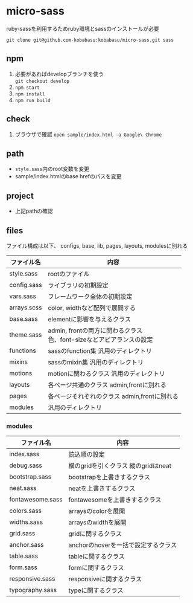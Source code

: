 # micro-sass
ruby-sassを利用するためruby環境とsassのインストールが必要

```
git clone git@github.com-kobabasu:kobabasu/micro-sass.git sass
```

## npm
1. 必要があればdevelopブランチを使う  
   `git checkout develop`
1. `npm start`
1. `npm install`
1. `npm run build`

## check
1. ブラウザで確認
   `open sample/index.html -a Google\ Chrome`

## path
* `style.sass`内のroot変数を変更
* sample/index.htmlのbase hrefのパスを変更

## project
* 上記pathの確認

## files
ファイル構成は以下、
configs, base, lib, pages, layouts, modulesに別れる

| ファイル名 | 内容 |
| -- | -- |
| style.sass | rootのファイル |
| config.sass | ライブラリの初期設定 |
| vars.sass | フレームワーク全体の初期設定 |
| arrays.scss | color, widthなど配列で展開する |
| base.sass | elementに影響を与えるクラス |
| theme.sass | admin, frontの両方に関わるクラス<br />色、font-sizeなどアピアランスの設定 |
| functions | sassのfunction集 汎用のディレクトリ |
| mixins | sassのmixin集 汎用のディレクトリ |
| motions | motionに関わるクラス 汎用のディレクトリ |
| layouts | 各ページ共通のクラス admin,frontに別れる |
| pages | 各ページそれぞれのクラス admin,frontに別れる |
| modules | 汎用のディレクトリ |

### modules
| ファイル名 | 内容 |
| -- | -- |
| index.sass | 読込順の設定 |
| debug.sass | 横のgridを引くクラス 縦のgridはneat |
| bootstrap.sass | bootstrapを上書きするクラス |
| neat.sass | neatを上書きするクラス |
| fontawesome.sass | fontawesomeを上書きするクラス |
| colors.sass | arraysのcolorを展開 |
| widths.sass | arraysのwidthを展開 |
| grid.sass | gridに関するクラス |
| anchor.sass | anchorのhoverを一括で設定するクラス |
| table.sass | tableに関するクラス |
| form.sass | formに関するクラス |
| responsive.sass | responsiveに関するクラス |
| typography.sass | typeに関するクラス |
